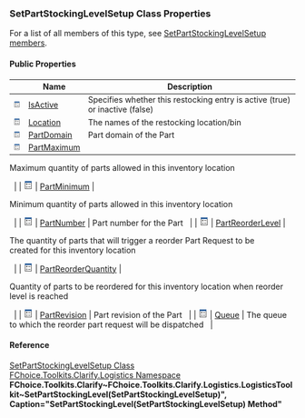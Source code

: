 ﻿### SetPartStockingLevelSetup Class Properties

For a list of all members of this type, see [SetPartStockingLevelSetup members](FChoice.Toolkits.Clarify~FChoice.Toolkits.Clarify.Logistics.SetPartStockingLevelSetup_members.md).

#### Public Properties

|   | Name | Description |
| --- | --- | --- |
| ![Public Property](dotnetimages/publicProperty.png) | [IsActive](FChoice.Toolkits.Clarify~FChoice.Toolkits.Clarify.Logistics.SetPartStockingLevelSetup~IsActive.md) | Specifies whether this restocking entry is active (true) or inactive (false)   |
| ![Public Property](dotnetimages/publicProperty.png) | [Location](FChoice.Toolkits.Clarify~FChoice.Toolkits.Clarify.Logistics.SetPartStockingLevelSetup~Location.md) | The names of the restocking location/bin   |
| ![Public Property](dotnetimages/publicProperty.png) | [PartDomain](FChoice.Toolkits.Clarify~FChoice.Toolkits.Clarify.Logistics.SetPartStockingLevelSetup~PartDomain.md) | Part domain of the Part   |
| ![Public Property](dotnetimages/publicProperty.png) | [PartMaximum](FChoice.Toolkits.Clarify~FChoice.Toolkits.Clarify.Logistics.SetPartStockingLevelSetup~PartMaximum.md) | 
Maximum quantity of parts allowed in this inventory location

  |
| ![Public Property](dotnetimages/publicProperty.png) | [PartMinimum](FChoice.Toolkits.Clarify~FChoice.Toolkits.Clarify.Logistics.SetPartStockingLevelSetup~PartMinimum.md) | 

Minimum quantity of parts allowed in this inventory location

  |
| ![Public Property](dotnetimages/publicProperty.png) | [PartNumber](FChoice.Toolkits.Clarify~FChoice.Toolkits.Clarify.Logistics.SetPartStockingLevelSetup~PartNumber.md) | Part number for the Part   |
| ![Public Property](dotnetimages/publicProperty.png) | [PartReorderLevel](FChoice.Toolkits.Clarify~FChoice.Toolkits.Clarify.Logistics.SetPartStockingLevelSetup~PartReorderLevel.md) | 

The quantity of parts that will trigger a reorder Part Request to be created for this inventory location

  |
| ![Public Property](dotnetimages/publicProperty.png) | [PartReorderQuantity](FChoice.Toolkits.Clarify~FChoice.Toolkits.Clarify.Logistics.SetPartStockingLevelSetup~PartReorderQuantity.md) | 

Quantity of parts to be reordered for this inventory location when reorder level is reached

  |
| ![Public Property](dotnetimages/publicProperty.png) | [PartRevision](FChoice.Toolkits.Clarify~FChoice.Toolkits.Clarify.Logistics.SetPartStockingLevelSetup~PartRevision.md) | Part revision of the Part   |
| ![Public Property](dotnetimages/publicProperty.png) | [Queue](FChoice.Toolkits.Clarify~FChoice.Toolkits.Clarify.Logistics.SetPartStockingLevelSetup~Queue.md) | The queue to which the reorder part request will be dispatched   |





#### Reference

[SetPartStockingLevelSetup Class](FChoice.Toolkits.Clarify~FChoice.Toolkits.Clarify.Logistics.SetPartStockingLevelSetup.md)  
[FChoice.Toolkits.Clarify.Logistics Namespace](FChoice.Toolkits.Clarify~FChoice.Toolkits.Clarify.Logistics_namespace.md)  
**FChoice.Toolkits.Clarify~FChoice.Toolkits.Clarify.Logistics.LogisticsToolkit~SetPartStockingLevel(SetPartStockingLevelSetup)", Caption="SetPartStockingLevel(SetPartStockingLevelSetup) Method"**